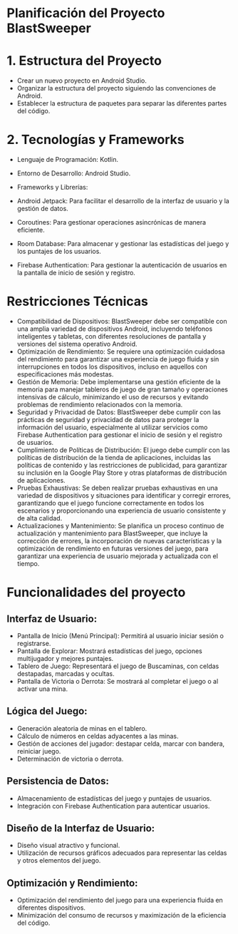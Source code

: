 # Planificación del Proyecto BlastSweeper


# 1. Estructura del Proyecto
- Crear un nuevo proyecto en Android Studio.
- Organizar la estructura del proyecto siguiendo las convenciones de Android.
- Establecer la estructura de paquetes para separar las diferentes partes del código.

# 2. Tecnologías y Frameworks
- Lenguaje de Programación: Kotlin.
- Entorno de Desarrollo: Android Studio.
  
- Frameworks y Librerías:
  
- Android Jetpack: Para facilitar el desarrollo de la interfaz de usuario y la gestión de datos.
- Coroutines: Para gestionar operaciones asincrónicas de manera eficiente.
- Room Database: Para almacenar y gestionar las estadísticas del juego y los puntajes de los usuarios.
- Firebase Authentication: Para gestionar la autenticación de usuarios en la pantalla de inicio de sesión y registro.

# Restricciones Técnicas
- Compatibilidad de Dispositivos:
BlastSweeper debe ser compatible con una amplia variedad de dispositivos Android, incluyendo teléfonos inteligentes y tabletas, con diferentes resoluciones de pantalla y versiones del sistema operativo Android.
- Optimización de Rendimiento:
Se requiere una optimización cuidadosa del rendimiento para garantizar una experiencia de juego fluida y sin interrupciones en todos los dispositivos, incluso en aquellos con especificaciones más modestas.
- Gestión de Memoria:
Debe implementarse una gestión eficiente de la memoria para manejar tableros de juego de gran tamaño y operaciones intensivas de cálculo, minimizando el uso de recursos y evitando problemas de rendimiento relacionados con la memoria.
- Seguridad y Privacidad de Datos:
BlastSweeper debe cumplir con las prácticas de seguridad y privacidad de datos para proteger la información del usuario, especialmente al utilizar servicios como Firebase Authentication para gestionar el inicio de sesión y el registro de usuarios.
- Cumplimiento de Políticas de Distribución:
El juego debe cumplir con las políticas de distribución de la tienda de aplicaciones, incluidas las políticas de contenido y las restricciones de publicidad, para garantizar su inclusión en la Google Play Store y otras plataformas de distribución de aplicaciones.
- Pruebas Exhaustivas:
Se deben realizar pruebas exhaustivas en una variedad de dispositivos y situaciones para identificar y corregir errores, garantizando que el juego funcione correctamente en todos los escenarios y proporcionando una experiencia de usuario consistente y de alta calidad.
- Actualizaciones y Mantenimiento:
Se planifica un proceso continuo de actualización y mantenimiento para BlastSweeper, que incluye la corrección de errores, la incorporación de nuevas características y la optimización de rendimiento en futuras versiones del juego, para garantizar una experiencia de usuario mejorada y actualizada con el tiempo.

# Funcionalidades del proyecto

## Interfaz de Usuario:
- Pantalla de Inicio (Menú Principal): Permitirá al usuario iniciar sesión o registrarse.
- Pantalla de Explorar: Mostrará estadísticas del juego, opciones multijugador y mejores puntajes.
- Tablero de Juego: Representará el juego de Buscaminas, con celdas destapadas, marcadas y ocultas.
- Pantalla de Victoria o Derrota: Se mostrará al completar el juego o al activar una mina.
## Lógica del Juego:
- Generación aleatoria de minas en el tablero.
- Cálculo de números en celdas adyacentes a las minas.
- Gestión de acciones del jugador: destapar celda, marcar con bandera, reiniciar juego.
- Determinación de victoria o derrota. 
## Persistencia de Datos:
- Almacenamiento de estadísticas del juego y puntajes de usuarios.
- Integración con Firebase Authentication para autenticar usuarios.
## Diseño de la Interfaz de Usuario:
- Diseño visual atractivo y funcional.
- Utilización de recursos gráficos adecuados para representar las celdas y otros elementos del juego.
## Optimización y Rendimiento:
- Optimización del rendimiento del juego para una experiencia fluida en diferentes dispositivos.
- Minimización del consumo de recursos y maximización de la eficiencia del código.


